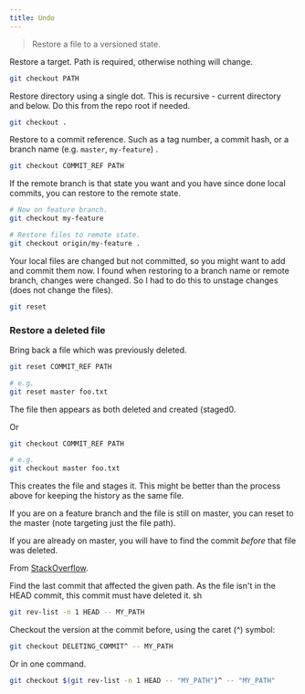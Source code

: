```yaml
---
title: Undo
---
```

> Restore a file to a versioned state.


Restore a target. Path is required, otherwise nothing will change.

```sh
git checkout PATH
```

Restore directory using a single dot. This is recursive - current directory and below. Do this from the repo root if needed.

```sh
git checkout .
```

Restore to a commit reference. Such as a tag number, a commit hash, or a branch name (e.g. `master`, `my-feature`) .

```sh
git checkout COMMIT_REF PATH
```

If the remote branch is that state you want and you have since done local commits, you can restore to the remote state.

```sh
# Now on feature branch.
git checkout my-feature

# Restore files to remote state.
git checkout origin/my-feature .
```

Your local files are changed but not committed, so you might want to add and commit them now. I found when restoring to a branch name or remote branch, changes were changed. So I had to do this to unstage changes (does not change the files).

```sh
git reset
```

### Restore a deleted file

Bring back a file which was previously deleted.

```sh
git reset COMMIT_REF PATH

# e.g.
git reset master foo.txt
```
The file then appears as both deleted and created (staged0.

Or

```sh
git checkout COMMIT_REF PATH

# e.g.
git checkout master foo.txt
```

This creates the file and stages it. This might be better than the process above for keeping the history as the same file.

If you are on a feature branch and the file is still on master, you can reset to the master (note targeting just the file path).

If you are already on master, you will have to find the commit _before_ that file was deleted.

From [StackOverflow](https://stackoverflow.com/questions/953481/find-and-restore-a-deleted-file-in-a-git-repository?rq=1).

Find the last commit that affected the given path. As the file isn't in the HEAD commit, this commit must have deleted it.
sh

```sh
git rev-list -n 1 HEAD -- MY_PATH
```

Checkout the version at the commit before, using the caret (^) symbol:

```sh
git checkout DELETING_COMMIT^ -- MY_PATH
```

Or in one command.

```sh
git checkout $(git rev-list -n 1 HEAD -- "MY_PATH")^ -- "MY_PATH"
```
